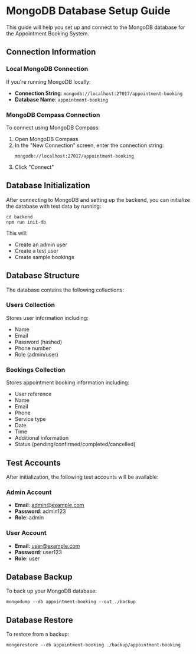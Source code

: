 # MongoDB Database Setup Guide

This guide will help you set up and connect to the MongoDB database for the Appointment Booking System.

## Connection Information

### Local MongoDB Connection

If you're running MongoDB locally:

- **Connection String**: `mongodb://localhost:27017/appointment-booking`
- **Database Name**: `appointment-booking`

### MongoDB Compass Connection

To connect using MongoDB Compass:

1. Open MongoDB Compass
2. In the "New Connection" screen, enter the connection string:
   ```
   mongodb://localhost:27017/appointment-booking
   ```
3. Click "Connect"

## Database Initialization

After connecting to MongoDB and setting up the backend, you can initialize the database with test data by running:

```
cd backend
npm run init-db
```

This will:
- Create an admin user
- Create a test user
- Create sample bookings

## Database Structure

The database contains the following collections:

### Users Collection

Stores user information including:
- Name
- Email
- Password (hashed)
- Phone number
- Role (admin/user)

### Bookings Collection

Stores appointment booking information including:
- User reference
- Name
- Email
- Phone
- Service type
- Date
- Time
- Additional information
- Status (pending/confirmed/completed/cancelled)

## Test Accounts

After initialization, the following test accounts will be available:

### Admin Account
- **Email**: admin@example.com
- **Password**: admin123
- **Role**: admin

### User Account
- **Email**: user@example.com
- **Password**: user123
- **Role**: user

## Database Backup

To back up your MongoDB database:

```
mongodump --db appointment-booking --out ./backup
```

## Database Restore

To restore from a backup:

```
mongorestore --db appointment-booking ./backup/appointment-booking
``` 